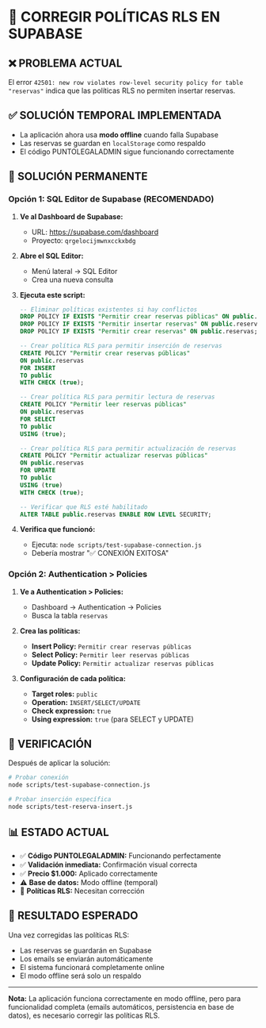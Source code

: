 # 🔧 CORREGIR POLÍTICAS RLS EN SUPABASE

## ❌ PROBLEMA ACTUAL
El error `42501: new row violates row-level security policy for table "reservas"` indica que las políticas RLS no permiten insertar reservas.

## ✅ SOLUCIÓN TEMPORAL IMPLEMENTADA
- La aplicación ahora usa **modo offline** cuando falla Supabase
- Las reservas se guardan en `localStorage` como respaldo
- El código PUNTOLEGALADMIN sigue funcionando correctamente

## 🎯 SOLUCIÓN PERMANENTE

### Opción 1: SQL Editor de Supabase (RECOMENDADO)

1. **Ve al Dashboard de Supabase:**
   - URL: https://supabase.com/dashboard
   - Proyecto: `qrgelocijmwnxcckxbdg`

2. **Abre el SQL Editor:**
   - Menú lateral → SQL Editor
   - Crea una nueva consulta

3. **Ejecuta este script:**
   ```sql
   -- Eliminar políticas existentes si hay conflictos
   DROP POLICY IF EXISTS "Permitir crear reservas públicas" ON public.reservas;
   DROP POLICY IF EXISTS "Permitir insertar reservas" ON public.reservas;
   DROP POLICY IF EXISTS "Permitir crear reservas" ON public.reservas;

   -- Crear política RLS para permitir inserción de reservas
   CREATE POLICY "Permitir crear reservas públicas" 
   ON public.reservas 
   FOR INSERT 
   TO public 
   WITH CHECK (true);

   -- Crear política RLS para permitir lectura de reservas
   CREATE POLICY "Permitir leer reservas públicas" 
   ON public.reservas 
   FOR SELECT 
   TO public 
   USING (true);

   -- Crear política RLS para permitir actualización de reservas
   CREATE POLICY "Permitir actualizar reservas públicas" 
   ON public.reservas 
   FOR UPDATE 
   TO public 
   USING (true) 
   WITH CHECK (true);

   -- Verificar que RLS esté habilitado
   ALTER TABLE public.reservas ENABLE ROW LEVEL SECURITY;
   ```

4. **Verifica que funcionó:**
   - Ejecuta: `node scripts/test-supabase-connection.js`
   - Debería mostrar "✅ CONEXIÓN EXITOSA"

### Opción 2: Authentication > Policies

1. **Ve a Authentication > Policies:**
   - Dashboard → Authentication → Policies
   - Busca la tabla `reservas`

2. **Crea las políticas:**
   - **Insert Policy:** `Permitir crear reservas públicas`
   - **Select Policy:** `Permitir leer reservas públicas`
   - **Update Policy:** `Permitir actualizar reservas públicas`

3. **Configuración de cada política:**
   - **Target roles:** `public`
   - **Operation:** `INSERT/SELECT/UPDATE`
   - **Check expression:** `true`
   - **Using expression:** `true` (para SELECT y UPDATE)

## 🧪 VERIFICACIÓN

Después de aplicar la solución:

```bash
# Probar conexión
node scripts/test-supabase-connection.js

# Probar inserción específica
node scripts/test-reserva-insert.js
```

## 📊 ESTADO ACTUAL

- ✅ **Código PUNTOLEGALADMIN:** Funcionando perfectamente
- ✅ **Validación inmediata:** Confirmación visual correcta
- ✅ **Precio $1.000:** Aplicado correctamente
- ⚠️ **Base de datos:** Modo offline (temporal)
- 🔧 **Políticas RLS:** Necesitan corrección

## 🎉 RESULTADO ESPERADO

Una vez corregidas las políticas RLS:
- Las reservas se guardarán en Supabase
- Los emails se enviarán automáticamente
- El sistema funcionará completamente online
- El modo offline será solo un respaldo

---

**Nota:** La aplicación funciona correctamente en modo offline, pero para funcionalidad completa (emails automáticos, persistencia en base de datos), es necesario corregir las políticas RLS.
